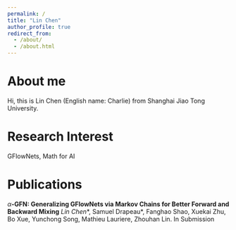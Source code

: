 ```yaml
---
permalink: /
title: "Lin Chen"
author_profile: true
redirect_from: 
  - /about/
  - /about.html
---
```


<script>
MathJax = {
  options: {
    skipHtmlTags: {'[+]': ['markdown']} // 避免干扰 Markdown 语法
  },
  tex: {
    inlineMath: [['$', '$'], ['\\(', '\\)']], // 仅允许 $...$ 和 \(...\)
    processEscapes: true // 允许 \ 转义
  }
};
</script>
<script src="https://cdn.jsdelivr.net/npm/mathjax@3/es5/tex-chtml.js" async></script>


About me
=====

Hi, this is Lin Chen (English name: Charlie) from Shanghai Jiao Tong University.


Research Interest
=====

GFlowNets, Math for AI

Publications
======

$\alpha$**-GFN: Generalizing GFlowNets via Markov Chains for Better Forward and Backward Mixing**
*Lin Chen*\*, Samuel Drapeau\*, Fanghao Shao, Xuekai Zhu, Bo Xue, Yunchong Song, Mathieu Lauriere, Zhouhan Lin.
In Submission




